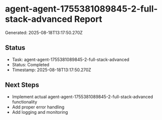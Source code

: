 # agent-agent-1755381089845-2-full-stack-advanced Report

Generated: 2025-08-18T13:17:50.270Z

## Status
- Task: agent-agent-1755381089845-2-full-stack-advanced
- Status: Completed
- Timestamp: 2025-08-18T13:17:50.270Z

## Next Steps
- Implement actual agent-agent-1755381089845-2-full-stack-advanced functionality
- Add proper error handling
- Add logging and monitoring
